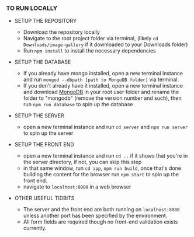 ### TO RUN LOCALLY

- SETUP THE REPOSITORY
  - Download the repository locally
  - Navigate to the root project folder via terminal, (likely `cd Downloads/image-gallery` if it downloaded to your Downloads folder)
  - Run `npm install` to install the necessary dependencies


- SETUP THE DATABASE
  - If you already have mongo installed, open a new terminal instance and run `mongod --dbpath [path to MongoDB folder]` via terminal.
  - If you don't already have it installed, open a new terminal instance and download [MongoDB](https://www.mongodb.com/download-center#community) in your root user folder and rename the folder to "mongodb" (remove the version number and such), then run `npm run database` to spin up the database


- SETUP THE SERVER
  - open a new terminal instance and run `cd server` and `npm run server` to spin up the server


- SETUP THE FRONT END
  - open a new terminal instance and run `cd ..` if it shows that you're in the server directory, if not, you can skip this step
  - in that same window, run `cd app`, `npm run build`, once that's done building the content for the browser run `npm start` to spin up the front end.
  - navigate to `localhost:8080` in a web browser


- OTHER USEFUL TIDBITS
  - The server and the front end are both running on `localhost:8080` unless another port has been specified by the environment.
  - All form fields are required though no front-end validation exists currently.

<!-- ### TO RUN VIA POSTMAN -->

<!-- ### TESTS -->
